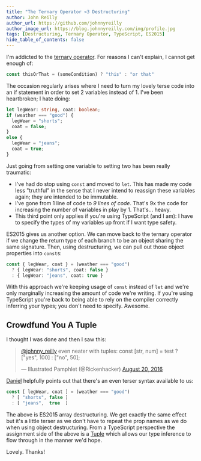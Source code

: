 ```yaml
---
title: "The Ternary Operator <3 Destructuring"
author: John Reilly
author_url: https://github.com/johnnyreilly
author_image_url: https://blog.johnnyreilly.com/img/profile.jpg
tags: [Destructuring, Ternary Operator, TypeScript, ES2015]
hide_table_of_contents: false
---
```

I'm addicted to the [ternary operator](<https://developer.mozilla.org/en-US/docs/Web/JavaScript/Reference/Operators/Conditional_Operator>). For reasons I can't explain, I cannot get enough of:

 ```js
const thisOrThat = (someCondition) ? "this" : "or that"
```

The occasion regularly arises where I need to turn my lovely terse code into an if statement in order to set 2 variables instead of 1. I've been heartbroken; I hate doing:

```ts
let legWear: string, coat: boolean;
if (weather === "good") {
  legWear = "shorts";
  coat = false;
}
else {
  legWear = "jeans";
  coat = true;
}
```

Just going from setting one variable to setting two has been really traumatic:

- I've had do stop using `const` and moved to `let`. This has made my code less "truthful" in the sense that I never intend to reassign these variables again; they are intended to be immutable.
- I've gone from 1 line of code to *9 lines of code*. That's 9x the code for increasing the number of variables in play by 1. That's... heavy.
- This third point only applies if you're using TypeScript (and I am): I have to specify the types of my variables up front if I want type safety.



ES2015 gives us another option. We can move back to the ternary operator if we change the return type of each branch to be an object sharing the same signature. Then, using destructuring, we can pull out those object properties into `const`s:

```ts
const { legWear, coat } = (weather === "good") 
  ? { legWear: "shorts", coat: false }
  : { legWear: "jeans", coat: true }
```

With this approach we're keeping usage of `const` instead of `let` and we're only marginally increasing the amount of code we're writing. If you're using TypeScript you're back to being able to rely on the compiler correctly inferring your types; you don't need to specify. Awesome.

## Crowdfund You A Tuple

I thought I was done and then I saw this:

> [@johnny\_reilly](<https://twitter.com/johnny_reilly>) even neater with tuples: const [str, num] = test ? ["yes", 100] : ["no", 50];
> 
> — Illustrated Pamphlet (@Rickenhacker) [August 20, 2016](<https://twitter.com/Rickenhacker/status/766913766323781632>)

<script async="" src="//platform.twitter.com/widgets.js" charSet="utf-8"></script>

[Daniel](<https://twitter.com/Rickenhacker>) helpfully points out that there's an even terser syntax available to us:

```ts
const [ legWear, coat ] = (weather === "good") 
  ? [ "shorts", false ]
  : [ "jeans",  true  ]
```

The above is ES2015 array destructuring. We get exactly the same effect but it's a little terser as we don't have to repeat the prop names as we do when using object destructuring. From a TypeScript perspective the assignment side of the above is a [Tuple](<https://github.com/Microsoft/TypeScript/pull/428>) which allows our type inference to flow through in the manner we'd hope.

Lovely. Thanks!


